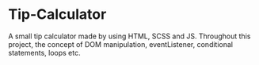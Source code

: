 # Tip-Calculator
A small tip calculator made by using HTML, SCSS and JS. Throughout this project, the concept of DOM manipulation, eventListener, conditional statements, loops etc.
